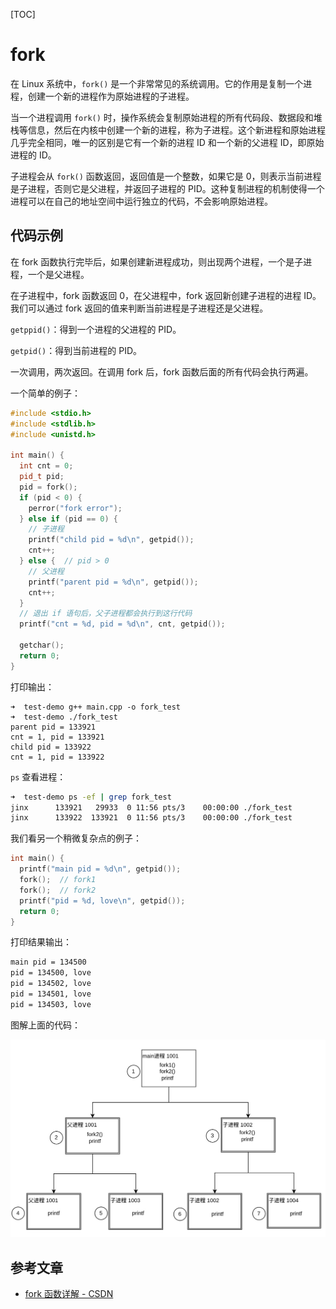 [TOC]

# fork

在 Linux 系统中，`fork()` 是一个非常常见的系统调用。它的作用是复制一个进程，创建一个新的进程作为原始进程的子进程。

当一个进程调用 `fork()` 时，操作系统会复制原始进程的所有代码段、数据段和堆栈等信息，然后在内核中创建一个新的进程，称为子进程。这个新进程和原始进程几乎完全相同，唯一的区别是它有一个新的进程 ID 和一个新的父进程 ID，即原始进程的 ID。

子进程会从 `fork()` 函数返回，返回值是一个整数，如果它是 0，则表示当前进程是子进程，否则它是父进程，并返回子进程的 PID。这种复制进程的机制使得一个进程可以在自己的地址空间中运行独立的代码，不会影响原始进程。

## 代码示例

在 fork 函数执行完毕后，如果创建新进程成功，则出现两个进程，一个是子进程，一个是父进程。

在子进程中，fork 函数返回 0，在父进程中，fork 返回新创建子进程的进程 ID。我们可以通过 fork 返回的值来判断当前进程是子进程还是父进程。

`getppid()`：得到一个进程的父进程的 PID。

`getpid()`：得到当前进程的 PID。

一次调用，两次返回。在调用 fork 后，fork 函数后面的所有代码会执行两遍。

一个简单的例子：

```c++
#include <stdio.h>
#include <stdlib.h>
#include <unistd.h>

int main() {
  int cnt = 0;
  pid_t pid;
  pid = fork();
  if (pid < 0) {
    perror("fork error");
  } else if (pid == 0) {
    // 子进程
    printf("child pid = %d\n", getpid());
    cnt++;
  } else {  // pid > 0
    // 父进程
    printf("parent pid = %d\n", getpid());
    cnt++;
  }
  // 退出 if 语句后，父子进程都会执行到这行代码
  printf("cnt = %d, pid = %d\n", cnt, getpid());

  getchar();
  return 0;
}
```

打印输出：

```shell
➜  test-demo g++ main.cpp -o fork_test  
➜  test-demo ./fork_test              
parent pid = 133921
cnt = 1, pid = 133921
child pid = 133922
cnt = 1, pid = 133922
```

`ps` 查看进程：

```bash
➜  test-demo ps -ef | grep fork_test
jinx      133921   29933  0 11:56 pts/3    00:00:00 ./fork_test
jinx      133922  133921  0 11:56 pts/3    00:00:00 ./fork_test
```

我们看另一个稍微复杂点的例子：

```c++
int main() {
  printf("main pid = %d\n", getpid());
  fork();  // fork1
  fork();  // fork2
  printf("pid = %d, love\n", getpid());
  return 0;
}
```

打印结果输出：

```bash
main pid = 134500
pid = 134500, love
pid = 134502, love
pid = 134501, love
pid = 134503, love
```

图解上面的代码：

![fork](./.fork.assets/fork.PNG)

## 参考文章

- [fork 函数详解 - CSDN](https://blog.csdn.net/weixin_51609435/article/details/124849719)

